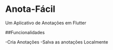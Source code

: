 # Anota-Fácil
Um Aplicativo de Anotações em Flutter

##Funcionalidades

-Cria Anotações
-Salva as anotações Localmente
